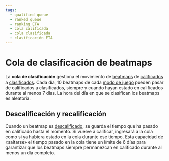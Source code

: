 ```yaml
---
tags:
  - qualified queue
  - ranked queue
  - ranking ETA
  - cola calificada
  - cola clasificada
  - clasificación ETA
---
```


# Cola de clasificación de beatmaps

La **cola de clasificación** gestiona el movimiento de [beatmaps](/wiki/Beatmap) de [calificados](/wiki/Beatmap/Category#qualified) a [clasificados](/wiki/Beatmap/Category#ranked). Cada día, 10 beatmaps de cada [modo de juego](/wiki/Game_mode) pueden pasar de calificados a clasificados, siempre y cuando hayan estado en calificados durante al menos 7 días. La hora del día en que se clasifican los beatmaps es aleatoria.

## Descalificación y recalificación

Cuando un beatmap es [descalificado](/wiki/Beatmap_ranking_procedure#restablecimientos-de-nominaciones), se guarda el tiempo que ha pasado en calificado hasta el momento. Si vuelve a calificar, ingresará a la cola como si ya hubiera estado en la cola durante ese tiempo. Esta capacidad de «saltarse» el tiempo pasado en la cola tiene un límite de 6 días para garantizar que los beatmaps siempre permanezcan en calificado durante al menos un día completo.
